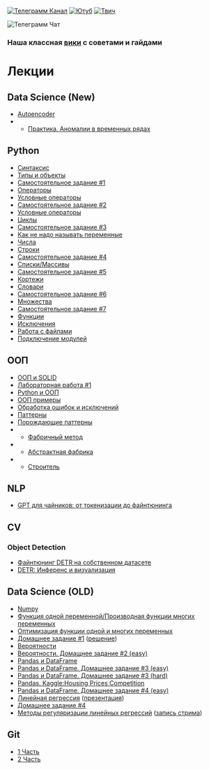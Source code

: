[![Телеграмм Канал](https://img.shields.io/badge/Join-Telegram%20Channel-0088cc)](https://t.me/lambdamai)
[![Ютуб](https://img.shields.io/badge/Subscribe-YouTube-FF0000)](https://www.youtube.com/channel/UC8fGhHpoUm-1ZWITOM98N9A)
[![Твич](https://img.shields.io/badge/Follow-Twitch-6441a5)](https://www.twitch.tv/lambdamai)

![Телеграмм Чат](./img/cover.jpg)

### Наша классная [вики](https://github.com/lambdamai/datascience/wiki) с советами и гайдами


# Лекции

## Data Science (New)
- [Autoencoder](ds/autoencoders/introduction.ipynb)
- - [Практика. Аномалии в временных рядах](ds/autoencoders/ae.ipynb) 

## Python

- [Синтаксис](python/syntax.ipynb)
- [Типы и объекты](python/type_and_objects.ipynb)
- [Самостоятельное задание #1](python/1_task.ipynb)
- [Операторы](python/operators.ipynb)
- [Условные операторы](python/сonditional_operators.ipynb)
- [Самостоятельное задание #2](python/2_task.ipynb)
- [Условные операторы](python/сonditional_operators.ipynb)
- [Циклы](python/loop.ipynb)
- [Самостоятельное задание #3](python/3_task.ipynb)
- [Как не надо называть переменные](python/var_name.ipynb)
- [Числа](python/number.ipynb)
- [Строки](python/strings.ipynb)
- [Самостоятельное задание #4](python/4_task.ipynb)
- [Списки/Массивы](python/list.ipynb)
- [Самостоятельное задание #5](python/5_task.ipynb)
- [Кортежи](python/tuple.ipynb)
- [Словари](python/dict.ipynb)
- [Самостоятельное задание #6](python/6_task.ipynb)
- [Множества](python/set.ipynb)
- [Самостоятельное задание #7](python/7_task.ipynb)
- [Функции](python/function.ipynb)
- [Исключения](python/exeption.ipynb)
- [Работа с файлами](python/work_with_files.ipynb)
- [Подключение модулей](python/library.ipynb)

## ООП
- [ООП и SOLID](oop/oop.ipynb)
- [Лабораторная работа #1](oop/Лабораторная_работа_1.ipynb)
- [Python и ООП](oop/python_oop.ipynb)
- [ООП примеры](oop/oop_example.ipynb)
- [Обработка ошибок и исключений](oop/exeption.ipynb)
- [Паттерны](oop/patterns.ipynb)
- [Порождающие паттерны](oop/creational-patterns.ipynb)
- - [Фабричный метод](oop/creational-patterns.ipynb#Фабричный-метод)
- - [Абстрактная фабрика](oop/creational-patterns.ipynb#Абстрактная-фабрика)
- - [Строитель](oop/creational-patterns.ipynb#Строитель)

## NLP
- [GPT для чайников: от токенизации до файнтюнинга](nlp/GPT_introduction.ipynb) 

## CV
### Object Detection
- [Файнтюнинг DETR на собственном датасете](cv/detr/detr_finetuning_custom_dataset.ipynb)
- [DETR: Инференс и визуализация](cv/detr/detr_minimal_example.ipynb)



## Data Science (OLD)

- [Numpy](ds/NumPy.ipynb)
- [Функция одной переменной/Производная функции многих переменных](ds/Derivative.ipynb)
- [Оптимизация функции одной и многих переменных](ds/Optimization.ipynb)
- [Домашнее задание #1](ds/Homework_1.ipynb) ([решение](ds/Homework_1_solution.ipynb))
- [Вероятности](ds/probability.ipynb)
- [Вероятности. Домащнее задание #2 (easy)](ds/probability_hw.ipynb)
- [Pandas и DataFrame](ds/Pandas_1.ipynb)
- [Pandas и DataFrame. Домашнее задание #3 (easy)](ds/Pandas_1_hw.ipynb)
- [Pandas и DataFrame. Домашнее задание #3 (hard)](ds/Homework_2.ipynb)
- [Pandas. Kaggle:Housing Prices Competition](ds/pandas_2.ipynb)
- [Pandas и DataFrame. Домашнее задание #4 (easy)](ds/pandas_2_hw.ipynb)
- [Линейная регрессия](ds/linreg.ipynb) ([презентация](ds/linear_regression.pdf))
- [Домашнее задание #4](ds/homework_3.ipynb)
- [Методы регуляризации линейных регрессий](ds/regularization.ipynb) ([запись стрима](https://www.youtube.com/watch?v=rrGLCDJD3VM))
## Git

- [1 Часть](git/lecture_1/README.md)
- [2 Часть](git/lecture_2/README.md)
